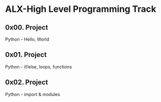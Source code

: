 # ALX-High Level Programming Track

## 0x00. Project
Python - Hello, World

## 0x01. Project
Python - if/else, loops, functions

## 0x02. Project
Python - import & modules

